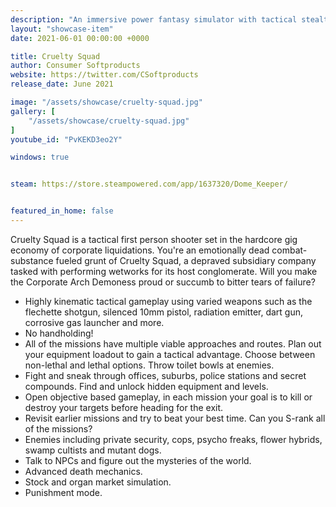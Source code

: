 ```yaml
---
description: "An immersive power fantasy simulator with tactical stealth elements set in a sewage infused garbage world."
layout: "showcase-item"
date: 2021-06-01 00:00:00 +0000

title: Cruelty Squad
author: Consumer Softproducts
website: https://twitter.com/CSoftproducts
release_date: June 2021

image: "/assets/showcase/cruelty-squad.jpg"
gallery: [
	"/assets/showcase/cruelty-squad.jpg"
]
youtube_id: "PvKEKD3eo2Y"

windows: true


steam: https://store.steampowered.com/app/1637320/Dome_Keeper/


featured_in_home: false
---
```


<p>
  Cruelty Squad is a tactical first person shooter set in the hardcore gig economy of corporate liquidations. You're an emotionally dead combat-substance fueled grunt of Cruelty Squad, a depraved subsidiary company tasked with performing wetworks for its host conglomerate. Will you make the Corporate Arch Demoness proud or succumb to bitter tears of failure?
</p>
<ul>
  <li>Highly kinematic tactical gameplay using varied weapons such as the flechette shotgun, silenced 10mm pistol, radiation emitter, dart gun, corrosive gas launcher and more.
  <li>No handholding!</li>
  <li>All of the missions have multiple viable approaches and routes. Plan out your equipment loadout to gain a tactical advantage. Choose between non-lethal and lethal options. Throw toilet bowls at enemies.</li>
  <li>Fight and sneak through offices, suburbs, police stations and secret compounds. Find and unlock hidden equipment and levels.</li>
  <li>Open objective based gameplay, in each mission your goal is to kill or destroy your targets before heading for the exit.</li>
  <li>Revisit earlier missions and try to beat your best time. Can you S-rank all of the missions?</li>
  <li>Enemies including private security, cops, psycho freaks, flower hybrids, swamp cultists and mutant dogs.</li>
  <li>Talk to NPCs and figure out the mysteries of the world.</li>
  <li>Advanced death mechanics.</li>
  <li>Stock and organ market simulation.</li>
  <li>Punishment mode.</li>